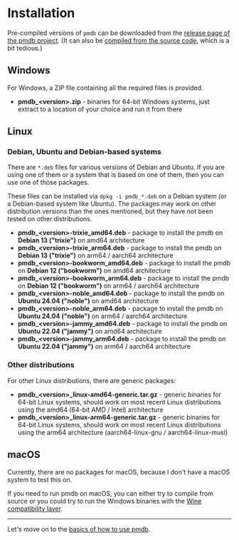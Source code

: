 # Installation

Pre-compiled versions of `pmdb` can be downloaded from the
[release page of the pmdb project](https://github.com/striezel/pmdb/releases).
(It can also be
[compiled from the source code](https://github.com/striezel/pmdb?tab=readme-ov-file#building-from-source),
which is a bit tedious.)

## Windows

For Windows, a ZIP file containing all the required files is provided.

* __pmdb\_\<version\>.zip__ - binaries for 64-bit Windows systems, just extract
  to a location of your choice and run it from there

## Linux

### Debian, Ubuntu and Debian-based systems

There are `*.deb` files for various versions of Debian and Ubuntu. If you are
using one of them or a system that is based on one of them, then you can use one
of those packages.

These files can be installed via `dpkg -i pmdb_*.deb` on a Debian system (or a
Debian-based system like Ubuntu). The packages may work on other distribution
versions than the ones mentioned, but they have not been tested on other
distributions.

* __pmdb\_\<version\>-trixie_amd64.deb__ - package to install the pmdb on
  __Debian 13 ("trixie")__ on amd64 architecture
* __pmdb\_\<version\>-trixie_arm64.deb__ - package to install the pmdb on
  __Debian 13 ("trixie")__ on arm64 / aarch64 architecture
* __pmdb\_\<version\>-bookworm_amd64.deb__ - package to install the pmdb on
  __Debian 12 ("bookworm")__ on amd64 architecture
* __pmdb\_\<version\>-bookworm_arm64.deb__ - package to install the pmdb on
  __Debian 12 ("bookworm")__ on arm64 / aarch64 architecture
* __pmdb\_\<version\>-noble_amd64.deb__ - package to install the pmdb on
  __Ubuntu 24.04 ("noble")__ on amd64 architecture
* __pmdb\_\<version\>-noble_arm64.deb__ - package to install the pmdb on
  __Ubuntu 24.04 ("noble")__ on arm64 / aarch64 architecture
* __pmdb\_\<version\>-jammy_amd64.deb__ - package to install the pmdb on
  __Ubuntu 22.04 ("jammy")__ on amd64 architecture
* __pmdb\_\<version\>-jammy_arm64.deb__ - package to install the pmdb on
  __Ubuntu 22.04 ("jammy")__ on arm64 / aarch64 architecture

### Other distributions

For other Linux distributions, there are generic packages:

* __pmdb\_\<version\>\_linux-amd64-generic.tar.gz__ - generic binaries for 64-bit
  Linux systems, should work on most recent Linux distributions using the amd64
  (64-bit AMD / Intel) architecture
* __pmdb\_\<version\>\_linux-arm64-generic.tar.gz__ - generic binaries for 64-bit
  Linux systems, should work on most recent Linux distributions using the arm64
  architecture (aarch64-linux-gnu / aarch64-linux-musl)

## macOS

Currently, there are no packages for macOS, because I don't have a macOS system
to test this on.

If you need to run pmdb on macOS, you can either try to compile from source or
you could try to run the Windows binaries with the [Wine compatibility layer](https://www.winehq.org/).

---

Let's move on to the [basics of how to use pmdb](basic_usage.md).
